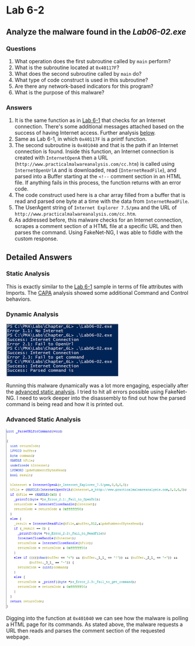# Lab 6-2

## Analyze the malware found in the *Lab06-02.exe*

### Questions

1. What operation does the first subroutine called by `main` perform?
2. What is the subroutine located at `0x40117F`?
3. What does the second subroutine called by `main` do?
4. What type of code construct is used in this subroutine?
5. Are there any network-based indicators for this program?
6. What is the purpose of this malware?

### Answers

1. It is the same function as in [Lab 6-1](/Chap6/6-1/README.md#answers) that checks for an Internet connection. There's some additional messages attached based on the success of having Internet access. Further analysis [below](#detailed-answers).
2. Same as Lab 6-1, in which `0x40117F` is a printf function.
3. The second subroutine is `0x401040` and that is the path if an Internet connection is found. Inside this function, an Internet connection is created with `InternetOpenA` then a URL (`http://www.practicalmalwareanalysis.com/cc.htm`) is called using `InternetOpenUrlA` and is downloaded, read (`InternetReadFile`), and parsed into a Buffer starting at the `<!--` comment section in an HTML file. If anything fails in this process, the function returns with an error code.
4. The code construct used here is a char array filled from a buffer that is read and parsed one byte at a time with the data from `InternetReadFile`.
5. The UserAgent string of `Internet Explorer 7.5/pma` and the URL of `http://www.practicalmalwareanalysis.com/cc.htm`.
6. As addressed before, this malware checks for an Internet connection, scrapes a comment section of a HTML file at a specific URL and then parses the command. Using FakeNet-NG, I was able to fiddle with the custom response.

## Detailed Answers

### Static Analysis

This is exactly similar to the [Lab 6-1](/Chap6/6-1/README.md#static-analysis) sample in terms of file attributes with Imports. The [CAPA](CAPA.txt) analysis showed some additional Command and Control behaviors.

### Dynamic Analysis

![6-2: Dynamic Analysis](Images/6-2-2.png)

Running this malware dynamically was a lot more engaging, especially after the [advanced static analysis](#advanced-static-analysis). I tried to hit all errors possible using FakeNet-NG. I need to work deeper into the disassembly to find out how the parsed command is being read and how it is printed out.

### Advanced Static Analysis

![6-2: Adv Static Analysis](Images/6-2-1.png)

Digging into the function at `0x401040` we can see how the malware is polling a HTML page for its commands. As stated above, the malware requests a URL then reads and parses the comment section of the requested webpage.